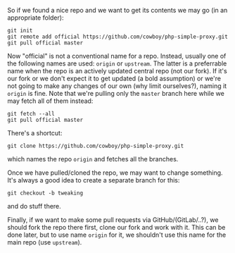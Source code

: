 So if we found a nice repo and we want to get its contents we may go (in an appropriate folder):

    git init
    git remote add official https://github.com/cowboy/php-simple-proxy.git
    git pull official master

Now "official" is not a conventional name for a repo. Instead, usually one of the following names are used: `origin` or `upstream`.
The latter is a preferrable name when the repo is an actively updated central repo (not our fork). If it's our fork or we don't expect it
to get updated (a bold assumption) or we're not going to make any changes of our own (why limit ourselves?), naming it `origin` is fine.
Note that we're pulling only the `master` branch here while we may fetch all of them instead:

    git fetch --all
    git pull official master

There's a shortcut:

    git clone https://github.com/cowboy/php-simple-proxy.git

which names the repo `origin` and fetches all the branches.

Once we have pulled/cloned the repo, we may want to change something. It's always a good idea to create a separate branch for this:

    git checkout -b tweaking

and do stuff there.

Finally, if we want to make some pull requests via GitHub/(GitLab/..?), we should fork the repo there first, clone our fork and
work with it. This can be done later, but to use name `origin` for it, we shouldn't use this name for the main repo (use `upstream`).
